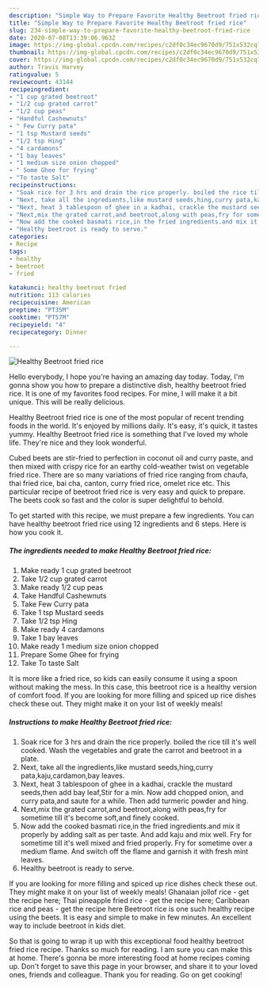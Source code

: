 ```yaml
---
description: "Simple Way to Prepare Favorite Healthy Beetroot fried rice"
title: "Simple Way to Prepare Favorite Healthy Beetroot fried rice"
slug: 234-simple-way-to-prepare-favorite-healthy-beetroot-fried-rice
date: 2020-07-08T13:39:06.963Z
image: https://img-global.cpcdn.com/recipes/c2df0c34ec9670d9/751x532cq70/healthy-beetroot-fried-rice-recipe-main-photo.jpg
thumbnail: https://img-global.cpcdn.com/recipes/c2df0c34ec9670d9/751x532cq70/healthy-beetroot-fried-rice-recipe-main-photo.jpg
cover: https://img-global.cpcdn.com/recipes/c2df0c34ec9670d9/751x532cq70/healthy-beetroot-fried-rice-recipe-main-photo.jpg
author: Travis Harvey
ratingvalue: 5
reviewcount: 43144
recipeingredient:
- "1 cup grated beetroot"
- "1/2 cup grated carrot"
- "1/2 cup peas"
- "Handful Cashewnuts"
- " Few Curry pata"
- "1 tsp Mustard seeds"
- "1/2 tsp Hing"
- "4 cardamons"
- "1 bay leaves"
- "1 medium size onion chopped"
- " Some Ghee for frying"
- "To taste Salt"
recipeinstructions:
- "Soak rice for 3 hrs and drain the rice properly. boiled the rice till it&#39;s well cooked. Wash the vegetables and grate the carrot and beetroot in a plate."
- "Next, take all the ingredients,like mustard seeds,hing,curry pata,kaju,cardamon,bay leaves."
- "Next, heat 3 tablespoon of ghee in a kadhai, crackle the mustard seeds,then add bay leaf,Stir for a min. Now add chopped onion, and curry pata,and saute for a while. Then add turmeric powder and hing."
- "Next,mix the grated carrot,and beetroot,along with peas,fry for sometime till it&#39;s become soft,and finely cooked."
- "Now add the cooked basmati rice,in the fried ingredients.and mix it properly by adding salt as per taste. And add kaju and mix well. Fry for sometime till it&#39;s well mixed and fried properly. Fry for sometime over a medium flame. And switch off the flame and garnish it with fresh mint leaves."
- "Healthy beetroot is ready to serve."
categories:
- Recipe
tags:
- healthy
- beetroot
- fried

katakunci: healthy beetroot fried 
nutrition: 113 calories
recipecuisine: American
preptime: "PT35M"
cooktime: "PT57M"
recipeyield: "4"
recipecategory: Dinner

---
```



![Healthy Beetroot fried rice](https://img-global.cpcdn.com/recipes/c2df0c34ec9670d9/751x532cq70/healthy-beetroot-fried-rice-recipe-main-photo.jpg)

Hello everybody, I hope you're having an amazing day today. Today, I'm gonna show you how to prepare a distinctive dish, healthy beetroot fried rice. It is one of my favorites food recipes. For mine, I will make it a bit unique. This will be really delicious.

Healthy Beetroot fried rice is one of the most popular of recent trending foods in the world. It's enjoyed by millions daily. It's easy, it's quick, it tastes yummy. Healthy Beetroot fried rice is something that I've loved my whole life. They're nice and they look wonderful.

Cubed beets are stir-fried to perfection in coconut oil and curry paste, and then mixed with crispy rice for an earthy cold-weather twist on vegetable fried rice. There are so many variations of fried rice ranging from chaufa, thai fried rice, bai cha, canton, curry fried rice, omelet rice etc. This particular recipe of beetroot fried rice is very easy and quick to prepare. The beets cook so fast and the color is super delightful to behold.


To get started with this recipe, we must prepare a few ingredients. You can have healthy beetroot fried rice using 12 ingredients and 6 steps. Here is how you cook it.

<!--inarticleads1-->

##### The ingredients needed to make Healthy Beetroot fried rice:

1. Make ready 1 cup grated beetroot
1. Take 1/2 cup grated carrot
1. Make ready 1/2 cup peas
1. Take Handful Cashewnuts
1. Take  Few Curry pata
1. Take 1 tsp Mustard seeds
1. Take 1/2 tsp Hing
1. Make ready 4 cardamons
1. Take 1 bay leaves
1. Make ready 1 medium size onion chopped
1. Prepare  Some Ghee for frying
1. Take To taste Salt


It is more like a fried rice, so kids can easily consume it using a spoon without making the mess. In this case, this beetroot rice is a healthy version of comfort food. If you are looking for more filling and spiced up rice dishes check these out. They might make it on your list of weekly meals! 

<!--inarticleads2-->

##### Instructions to make Healthy Beetroot fried rice:

1. Soak rice for 3 hrs and drain the rice properly. boiled the rice till it&#39;s well cooked. Wash the vegetables and grate the carrot and beetroot in a plate.
1. Next, take all the ingredients,like mustard seeds,hing,curry pata,kaju,cardamon,bay leaves.
1. Next, heat 3 tablespoon of ghee in a kadhai, crackle the mustard seeds,then add bay leaf,Stir for a min. Now add chopped onion, and curry pata,and saute for a while. Then add turmeric powder and hing.
1. Next,mix the grated carrot,and beetroot,along with peas,fry for sometime till it&#39;s become soft,and finely cooked.
1. Now add the cooked basmati rice,in the fried ingredients.and mix it properly by adding salt as per taste. And add kaju and mix well. Fry for sometime till it&#39;s well mixed and fried properly. Fry for sometime over a medium flame. And switch off the flame and garnish it with fresh mint leaves.
1. Healthy beetroot is ready to serve.


If you are looking for more filling and spiced up rice dishes check these out. They might make it on your list of weekly meals! Ghanaian jollof rice - get the recipe here; Thai pineapple fried rice - get the recipe here; Caribbean rice and peas - get the recipe here Beetroot rice is one such healthy recipe using the beets. It is easy and simple to make in few minutes. An excellent way to include beetroot in kids diet. 

So that is going to wrap it up with this exceptional food healthy beetroot fried rice recipe. Thanks so much for reading. I am sure you can make this at home. There's gonna be more interesting food at home recipes coming up. Don't forget to save this page in your browser, and share it to your loved ones, friends and colleague. Thank you for reading. Go on get cooking!
